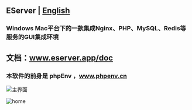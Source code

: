 ## EServer | [English](https://github.com/xianyunleo/EServer/raw/master/README.md)
### Windows Mac平台下的一款集成Nginx、PHP、MySQL、Redis等服务的GUI集成环境

## 文档：www.eserver.app/doc

### 本软件的前身是 phpEnv ，www.phpenv.cn
![主界面](https://github.com/xianyunleo/EServer/raw/master/screenshots/home.png)

![home](https://github.com/xianyunleo/EServer/raw/master/screenshots/home-en.png)
